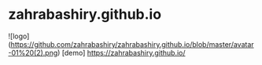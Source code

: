 # zahrabashiry.github.io
![logo] (https://github.com/zahrabashiry/zahrabashiry.github.io/blob/master/avatar-01%20(2).png)
[demo] https://zahrabashiry.github.io/
